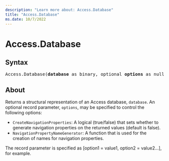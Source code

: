 ```yaml
---
description: "Learn more about: Access.Database"
title: "Access.Database"
ms.date: 10/7/2022
---
```

# Access.Database

## Syntax

<pre>
Access.Database(<b>database</b> as binary, optional <b>options</b> as nullable record) as table
</pre>

## About

Returns a structural representation of an Access database, `database`. An optional record parameter, `options`, may be specified to control the following options:

* `CreateNavigationProperties`: A logical (true/false) that sets whether to generate navigation properties on the returned values (default is false).
* `NavigationPropertyNameGenerator`: A function that is used for the creation of names for navigation properties.

The record parameter is specified as [option1 = value1, option2 = value2...], for example.

